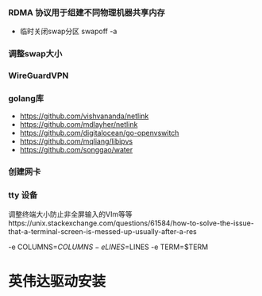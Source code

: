 ### RDMA 协议用于组建不同物理机器共享内存

* 临时关闭swap分区 swapoff -a

### 调整swap大小

### WireGuardVPN

### golang库
* https://github.com/vishvananda/netlink
* https://github.com/mdlayher/netlink
* https://github.com/digitalocean/go-openvswitch
* https://github.com/mqliang/libipvs
* https://github.com/songgao/water
### 创建网卡

### tty 设备
调整终端大小防止非全屏输入的VIm等等https://unix.stackexchange.com/questions/61584/how-to-solve-the-issue-that-a-terminal-screen-is-messed-up-usually-after-a-res

-e COLUMNS=$COLUMNS -e LINES=$LINES -e TERM=$TERM

# 英伟达驱动安装

